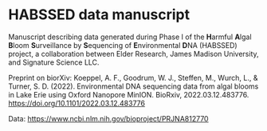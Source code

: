 # HABSSED data manuscript

Manuscript describing data generated during Phase I of the **H**armful **A**lgal **B**loom **S**urveillance by **S**equencing of **E**nvironmental **D**NA (HABSSED) project, a collaboration between Elder Research, James Madison University, and Signature Science LLC.

Preprint on biorXiv: Koeppel, A. F., Goodrum, W. J., Steffen, M., Wurch, L., & Turner, S. D. (2022). Environmental DNA sequencing data from algal blooms in Lake Erie using Oxford Nanopore MinION. BioRxiv, 2022.03.12.483776. https://doi.org/10.1101/2022.03.12.483776

Data: https://www.ncbi.nlm.nih.gov/bioproject/PRJNA812770



